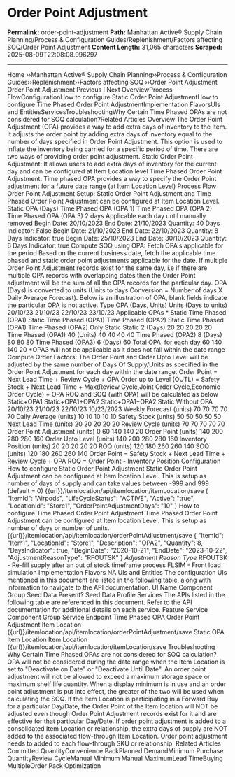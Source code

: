 # Order Point Adjustment

**Permalink:** order-point-adjustment
**Path:** Manhattan Active® Supply Chain Planning/Process &amp; Configuration Guides/Replenishment/Factors affecting SOQ/Order Point Adjustment
**Content Length:** 31,065 characters
**Scraped:** 2025-08-09T22:08:08.996297

---

Home ››Manhattan Active® Supply Chain Planning››Process & Configuration Guides››Replenishment››Factors affecting SOQ ››Order Point Adjustment Order Point Adjustment Previous I Next OverviewProcess FlowConfigurationHow to configure Static Order Point AdjustmentHow to configure Time Phased Order Point AdjustmentImplementation FlavorsUIs and EntitiesServicesTroubleshootingWhy Certain Time Phased OPAs are not considered for SOQ calculation?Related Articles Overview The Order Point Adjustment (OPA) provides a way to add extra days of inventory to the Item. It adjusts the order point by adding extra days of inventory equal to the number of days specified in Order Point Adjustment. This option is used to inflate the inventory being carried for a specific period of time. There are two ways of providing order point adjustment. Static Order Point Adjustment: It allows users to add extra days of inventory for the current day and can be configured at Item Location level Time Phased Order Point Adjustment: Time phased OPA provides a way to specify the Order Point adjustment for a future date range (at Item Location Level) Process Flow Order Point Adjustment Setup: Static Order Point Adjustment and Time Phased Order Point Adjustment can be configured at Item Location Level. Static OPA (Days) Time Phased OPA (OPA 1) Time Phased OPA (OPA 2) Time Phased OPA (OPA 3) 2 days Applicable each day until manually removed Begin Date: 20/10/2023 End Date: 21/10/2023 Quantity: 40 Days Indicator: False Begin Date: 21/10/2023 End Date: 22/10/2023 Quantity: 8 Days Indicator: true Begin Date: 25/10/2023 End Date: 30/10/2023 Quantity: 6 Days Indicator: true Compute SOQ using OPA: Fetch OPA's applicable for the period Based on the current business date, fetch the applicable time phased and static order point adjustments applicable for the date. If multiple Order Point Adjustment records exist for the same day, i.e if there are multiple OPA records with overlapping dates then the Order Point adjustment will be the sum of all the OPA records for the particular day. OPA (Days) is converted to units (Units to days Conversion = Number of days X Daily Average Forecast). Below is an illustration of OPA, blank fields indicate the particular OPA is not active. Type OPA (Days, Units) Units (Days to units) 20/10/23 21/10/23 22/10/23 23/10/23 Applicable OPAs * Static Time Phased (OPA1) Static Time Phased (OPA1) Time Phased (OPA2) Static Time Phased (OPA1) Time Phased (OPA2) Only Static Static 2 (Days) 20 20 20 20 20 Time Phased (OPA1) 40 (Units) 40 40 40 40 Time Phased (OPA2) 8 (Days) 80 80 80 Time Phased (OPA3) 6 (Days) 60 Total OPA  for each day 60 140 140 20 *OPA3 will not be applicable as it does not fall within the date range Compute Order Factors: The Order Point and Order Upto Level will be adjusted by the same number of Days Of Supply/Units as specified in the Order Point Adjustment for each day within the date range. Order Point = Next Lead Time + Review Cycle + OPA Order up to Level (OUTL) = Safety Stock + Next Lead Time + Max(Review Cycle,Joint Order Cycle,Economic Order Cycle) + OPA ROQ and SOQ (with OPA) will be calculated as below Static+OPA1 Static+OPA1+OPA2 Static+OPA1+OPA2 Static Without OPA 20/10/23 21/10/23 22/10/23 10/23/2023 Weekly Forecast (units) 70 70 70 70 70 Daily Average (units) 10 10 10 10 10 Safety Stock (units) 50 50 50 50 50 Next Lead Time (units) 20 20 20 20 20 Review Cycle (units) 70 70 70 70 70 Order Point Adjustment (units) 0 60 140 140 20 Order Point (units) 140 200 280 280 160 Order Upto Level (units) 140 200 280 280 160 Inventory Position (units) 20 20 20 20 20 ROQ (units) 120 180 260 260 140 SOQ (units) 120 180 260 260 140 Order Point = Safety Stock + Next Lead Time + Review Cycle + OPA ROQ = Order Point - Inventory Position Configuration How to configure Static Order Point Adjustment Static Order Point Adjustment can be configured at Item location Level. This is setup as number of days of supply and can take values between -999 and 999 (default = 0) {{url}}/itemlocation/api/itemlocation/itemLocation/save { "ItemId": "Airpods", "LifeCycleStatus": "ACTIVE", "Active": "true", "LocationId": "Store1", "OrderPointAdjustmentDays": "10" } How to configure Time Phased Order Point Adjustment Time Phased Order Point Adjustment can be configured at Item location Level. This is setup as number of days or number of units. {{url}}/itemlocation/api/itemlocation/orderPointAdjustment/save { "ItemId": "Item1", "LocationId": "Store1", "Description": "OPA2", "Quantity": 8, "DaysIndicator": true, "BeginDate": "2020-10-21", "EndDate": "2023-10-22", "AdjustmentReasonType": "RFOUTSK" } *Adjustment Reason Type* RFOUTSK - Re-fill supply after an out of stock timeframe process FLSIM - Front load simulation Implementation Flavors NA UIs and Entities The configuration UIs mentioned in this document are listed in the following table, along with information to navigate to the API documentation. UI Name Component Group Seed Data Present? Seed Data Profile Services The APIs listed in the following table are referenced in this document. Refer to the API documentation for additional details on each service. Feature Service Component Group Service Endpoint Time Phased OPA Order Point Adjustment Item Location {{url}}/itemlocation/api/itemlocation/orderPointAdjustment/save Static OPA Item Location Item Location {{url}}/itemlocation/api/itemlocation/itemLocation/save Troubleshooting Why Certain Time Phased OPAs are not considered for SOQ calculation? OPA will not be considered during the date range when the Item Location is set to "Deactivate on Date" or "Deactivate Until Date". An order point adjustment will not be allowed to exceed a maximum storage space or maximum shelf life quantity. When a display minimum is in use and an order point adjustment is put into effect, the greater of the two will be used when calculating the SOQ. If the Item Location is participating in a Forward Buy for a particular Day/Date, the Order Point of the Item location will NOT be adjusted even though Order Point Adjustment records exist for it and are effective for that particular Day/Date. If order point adjustment is added to a consolidated Item Location or relationship, the extra days of supply are NOT added to the associated flow-through Item Location. Order point adjustment needs to added to each flow-through SKU or relationship. Related Articles Committed QuantityConvenience PackPlanned DemandMinimum Purchase QuantityReview CycleManual Minimum Manual MaximumLead TimeBuying MultipleOrder Pack Optimization